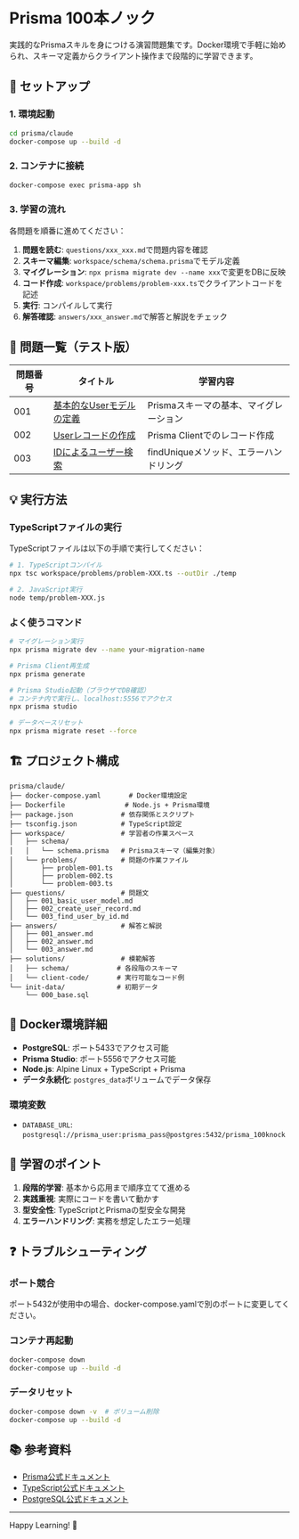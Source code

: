 # Prisma 100本ノック

実践的なPrismaスキルを身につける演習問題集です。Docker環境で手軽に始められ、スキーマ定義からクライアント操作まで段階的に学習できます。

## 🚀 セットアップ

### 1. 環境起動

```bash
cd prisma/claude
docker-compose up --build -d
```

### 2. コンテナに接続

```bash
docker-compose exec prisma-app sh
```

### 3. 学習の流れ

各問題を順番に進めてください：

1. **問題を読む**: `questions/xxx_xxx.md`で問題内容を確認
2. **スキーマ編集**: `workspace/schema/schema.prisma`でモデル定義
3. **マイグレーション**: `npx prisma migrate dev --name xxx`で変更をDBに反映
4. **コード作成**: `workspace/problems/problem-xxx.ts`でクライアントコードを記述
5. **実行**: コンパイルして実行
6. **解答確認**: `answers/xxx_answer.md`で解答と解説をチェック

## 📝 問題一覧（テスト版）

| 問題番号 | タイトル | 学習内容 |
|---------|----------|----------|
| 001 | [基本的なUserモデルの定義](questions/001_basic_user_model.md) | Prismaスキーマの基本、マイグレーション |
| 002 | [Userレコードの作成](questions/002_create_user_record.md) | Prisma Clientでのレコード作成 |
| 003 | [IDによるユーザー検索](questions/003_find_user_by_id.md) | findUniqueメソッド、エラーハンドリング |

## 💡 実行方法

### TypeScriptファイルの実行

TypeScriptファイルは以下の手順で実行してください：

```bash
# 1. TypeScriptコンパイル
npx tsc workspace/problems/problem-XXX.ts --outDir ./temp

# 2. JavaScript実行
node temp/problem-XXX.js
```

### よく使うコマンド

```bash
# マイグレーション実行
npx prisma migrate dev --name your-migration-name

# Prisma Client再生成
npx prisma generate

# Prisma Studio起動（ブラウザでDB確認）
# コンテナ内で実行し、localhost:5556でアクセス
npx prisma studio

# データベースリセット
npx prisma migrate reset --force
```

## 🏗 プロジェクト構成

```
prisma/claude/
├── docker-compose.yaml       # Docker環境設定
├── Dockerfile               # Node.js + Prisma環境
├── package.json            # 依存関係とスクリプト
├── tsconfig.json           # TypeScript設定
├── workspace/              # 学習者の作業スペース
│   ├── schema/
│   │   └── schema.prisma   # Prismaスキーマ（編集対象）
│   └── problems/           # 問題の作業ファイル
│       ├── problem-001.ts
│       ├── problem-002.ts
│       └── problem-003.ts
├── questions/              # 問題文
│   ├── 001_basic_user_model.md
│   ├── 002_create_user_record.md
│   └── 003_find_user_by_id.md
├── answers/                # 解答と解説
│   ├── 001_answer.md
│   ├── 002_answer.md
│   └── 003_answer.md
├── solutions/              # 模範解答
│   ├── schema/            # 各段階のスキーマ
│   └── client-code/       # 実行可能なコード例
└── init-data/             # 初期データ
    └── 000_base.sql
```

## 🐳 Docker環境詳細

- **PostgreSQL**: ポート5433でアクセス可能
- **Prisma Studio**: ポート5556でアクセス可能
- **Node.js**: Alpine Linux + TypeScript + Prisma
- **データ永続化**: `postgres_data`ボリュームでデータ保存

### 環境変数

- `DATABASE_URL`: `postgresql://prisma_user:prisma_pass@postgres:5432/prisma_100knock`

## 🎯 学習のポイント

1. **段階的学習**: 基本から応用まで順序立てて進める
2. **実践重視**: 実際にコードを書いて動かす
3. **型安全性**: TypeScriptとPrismaの型安全な開発
4. **エラーハンドリング**: 実務を想定したエラー処理

## ❓ トラブルシューティング

### ポート競合

ポート5432が使用中の場合、docker-compose.yamlで別のポートに変更してください。

### コンテナ再起動

```bash
docker-compose down
docker-compose up --build -d
```

### データリセット

```bash
docker-compose down -v  # ボリューム削除
docker-compose up --build -d
```

## 📚 参考資料

- [Prisma公式ドキュメント](https://www.prisma.io/docs/)
- [TypeScript公式ドキュメント](https://www.typescriptlang.org/docs/)
- [PostgreSQL公式ドキュメント](https://www.postgresql.org/docs/)

---

Happy Learning! 🎉